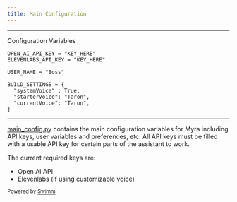 ```yaml
---
title: Main Configuration
---
```

<SwmSnippet path="/main_config.py" line="1">

---

Configuration Variables

```
OPEN_AI_API_KEY = "KEY_HERE"
ELEVENLABS_API_KEY = "KEY_HERE"

USER_NAME = "Boss"

BUILD_SETTINGS = {
  "systemVoice" : True,
  "starterVoice": "Taron",
  "currentVoice": "Taron",
}
```

---

</SwmSnippet>

<SwmPath>[main_config.py](/main_config.py)</SwmPath> contains the main configuration variables for Myra including API keys, user variables and preferences, etc. All API keys must be filled with a usable API key for certain parts of the assistant to work.

The current required keys are:

- Open AI API
- Elevenlabs (if using customizable voice)

<SwmMeta version="3.0.0" repo-id="Z2l0aHViJTNBJTNBUENBQSUzQSUzQUF2YWxvbkFjZQ==" repo-name="PCAA"><sup>Powered by [Swimm](https://app.swimm.io/)</sup></SwmMeta>
